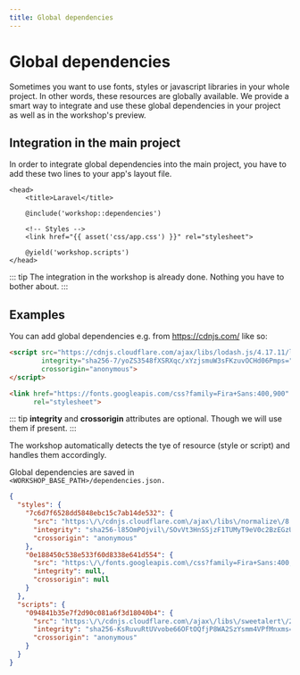 ```yaml
---
title: Global dependencies
---
```

# Global dependencies
Sometimes you want to use fonts, styles or javascript libraries in your whole project. In other words, these resources
are globally available. We provide a smart way to integrate and use these global dependencies in your project as well as
in the workshop's preview. 

## Integration in the main project
In order to integrate global dependencies into the main project, you have to add these two lines to your app's layout 
file.

```php{4,9}
<head>
    <title>Laravel</title>

    @include('workshop::dependencies')

    <!-- Styles -->
    <link href="{{ asset('css/app.css') }}" rel="stylesheet">

    @yield('workshop.scripts')
</head>
```

::: tip
The integration in the workshop is already done. Nothing you have to bother about.
:::

## Examples
You can add global dependencies e.g. from https://cdnjs.com/ like so:
```html
<script src="https://cdnjs.cloudflare.com/ajax/libs/lodash.js/4.17.11/lodash.min.js" 
        integrity="sha256-7/yoZS3548fXSRXqc/xYzjsmuW3sFKzuvOCHd06Pmps=" 
        crossorigin="anonymous">
</script>
```

```html
<link href="https://fonts.googleapis.com/css?family=Fira+Sans:400,900" 
      rel="stylesheet">
```

::: tip 
**integrity** and **crossorigin** attributes are optional. Though we will use them if present.
:::

The workshop automatically detects the tye of resource (style or script) and handles them accordingly.

Global dependencies are saved in `<WORKSHOP_BASE_PATH>/dependencies.json.`
```json
{
  "styles": {
    "7c6d7f6528dd5848ebc15c7ab14de532": {
      "src": "https:\/\/cdnjs.cloudflare.com\/ajax\/libs\/normalize\/8.0.1\/normalize.min.css",
      "integrity": "sha256-l85OmPOjvil\/SOvVt3HnSSjzF1TUMyT9eV0c2BzEGzU=",
      "crossorigin": "anonymous"
    },
    "0e188450c538e533f60d8338e641d554": {
      "src": "https:\/\/fonts.googleapis.com\/css?family=Fira+Sans:400,900",
      "integrity": null,
      "crossorigin": null
    }
  },
  "scripts": {
    "094841b35e7f2d90c081a6f3d18040b4": {
      "src": "https:\/\/cdnjs.cloudflare.com\/ajax\/libs\/sweetalert\/2.1.2\/sweetalert.min.js",
      "integrity": "sha256-KsRuvuRtUVvobe66OFtOQfjP8WA2SzYsmm4VPfMnxms=",
      "crossorigin": "anonymous"
    }
  }
}
```